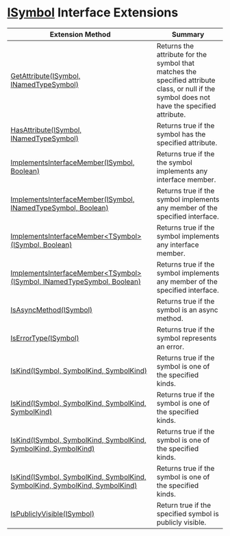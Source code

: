 # [ISymbol](https://docs.microsoft.com/en-us/dotnet/api/microsoft.codeanalysis.isymbol) Interface Extensions

| Extension Method | Summary |
| ---------------- | ------- |
| [GetAttribute(ISymbol, INamedTypeSymbol)](../../../Roslynator/SymbolExtensions/GetAttribute/README.md) | Returns the attribute for the symbol that matches the specified attribute class, or null if the symbol does not have the specified attribute\. |
| [HasAttribute(ISymbol, INamedTypeSymbol)](../../../Roslynator/SymbolExtensions/HasAttribute/README.md#Roslynator_SymbolExtensions_HasAttribute_Microsoft_CodeAnalysis_ISymbol_Microsoft_CodeAnalysis_INamedTypeSymbol_) | Returns true if the symbol has the specified attribute\. |
| [ImplementsInterfaceMember(ISymbol, Boolean)](../../../Roslynator/SymbolExtensions/ImplementsInterfaceMember/README.md#Roslynator_SymbolExtensions_ImplementsInterfaceMember_Microsoft_CodeAnalysis_ISymbol_System_Boolean_) | Returns true if the the symbol implements any interface member\. |
| [ImplementsInterfaceMember(ISymbol, INamedTypeSymbol, Boolean)](../../../Roslynator/SymbolExtensions/ImplementsInterfaceMember/README.md#Roslynator_SymbolExtensions_ImplementsInterfaceMember_Microsoft_CodeAnalysis_ISymbol_Microsoft_CodeAnalysis_INamedTypeSymbol_System_Boolean_) | Returns true if the symbol implements any member of the specified interface\. |
| [ImplementsInterfaceMember\<TSymbol>(ISymbol, Boolean)](../../../Roslynator/SymbolExtensions/ImplementsInterfaceMember-1/README.md#Roslynator_SymbolExtensions_ImplementsInterfaceMember__1_Microsoft_CodeAnalysis_ISymbol_System_Boolean_) | Returns true if the symbol implements any interface member\. |
| [ImplementsInterfaceMember\<TSymbol>(ISymbol, INamedTypeSymbol, Boolean)](../../../Roslynator/SymbolExtensions/ImplementsInterfaceMember-1/README.md#Roslynator_SymbolExtensions_ImplementsInterfaceMember__1_Microsoft_CodeAnalysis_ISymbol_Microsoft_CodeAnalysis_INamedTypeSymbol_System_Boolean_) | Returns true if the symbol implements any member of the specified interface\. |
| [IsAsyncMethod(ISymbol)](../../../Roslynator/SymbolExtensions/IsAsyncMethod/README.md) | Returns true if the symbol is an async method\. |
| [IsErrorType(ISymbol)](../../../Roslynator/SymbolExtensions/IsErrorType/README.md) | Returns true if the symbol represents an error\. |
| [IsKind(ISymbol, SymbolKind, SymbolKind)](../../../Roslynator/SymbolExtensions/IsKind/README.md#Roslynator_SymbolExtensions_IsKind_Microsoft_CodeAnalysis_ISymbol_Microsoft_CodeAnalysis_SymbolKind_Microsoft_CodeAnalysis_SymbolKind_) | Returns true if the symbol is one of the specified kinds\. |
| [IsKind(ISymbol, SymbolKind, SymbolKind, SymbolKind)](../../../Roslynator/SymbolExtensions/IsKind/README.md#Roslynator_SymbolExtensions_IsKind_Microsoft_CodeAnalysis_ISymbol_Microsoft_CodeAnalysis_SymbolKind_Microsoft_CodeAnalysis_SymbolKind_Microsoft_CodeAnalysis_SymbolKind_) | Returns true if the symbol is one of the specified kinds\. |
| [IsKind(ISymbol, SymbolKind, SymbolKind, SymbolKind, SymbolKind)](../../../Roslynator/SymbolExtensions/IsKind/README.md#Roslynator_SymbolExtensions_IsKind_Microsoft_CodeAnalysis_ISymbol_Microsoft_CodeAnalysis_SymbolKind_Microsoft_CodeAnalysis_SymbolKind_Microsoft_CodeAnalysis_SymbolKind_Microsoft_CodeAnalysis_SymbolKind_) | Returns true if the symbol is one of the specified kinds\. |
| [IsKind(ISymbol, SymbolKind, SymbolKind, SymbolKind, SymbolKind, SymbolKind)](../../../Roslynator/SymbolExtensions/IsKind/README.md#Roslynator_SymbolExtensions_IsKind_Microsoft_CodeAnalysis_ISymbol_Microsoft_CodeAnalysis_SymbolKind_Microsoft_CodeAnalysis_SymbolKind_Microsoft_CodeAnalysis_SymbolKind_Microsoft_CodeAnalysis_SymbolKind_Microsoft_CodeAnalysis_SymbolKind_) | Returns true if the symbol is one of the specified kinds\. |
| [IsPubliclyVisible(ISymbol)](../../../Roslynator/SymbolExtensions/IsPubliclyVisible/README.md) | Return true if the specified symbol is publicly visible\. |

